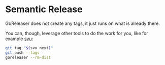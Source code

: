 # Semantic Release

GoReleaser does not create any tags, it just runs on what is already there.

You can, though, leverage other tools to do the work for you, like for example
[svu](https://github.com/caarlos0/svu):

```bash
git tag "$(svu next)"
git push --tags
goreleaser --rm-dist
```
